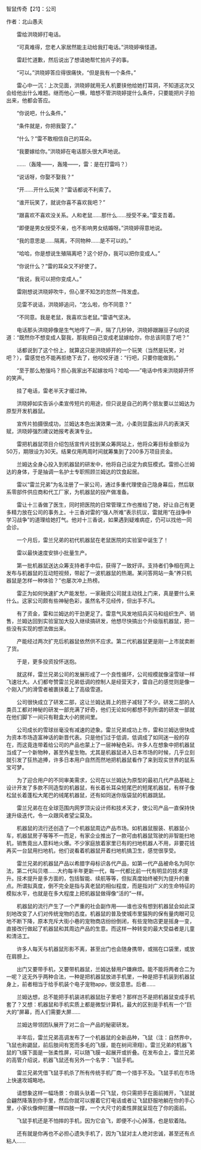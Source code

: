 智鼠传奇【21】：公司

作者：北山愚夫

　　雷给洪晓婷打电话。

　　“可真难得，您老人家居然能主动给我打电话。”洪晓婷嗔怪道。

　　雷赶忙道歉，然后说出了想请她帮忙拍片子的事。

　　“可以。”洪晓婷答应得很痛快，“但是我有一个条件。”

　　雷心中一沉：上次见面，洪晓婷就用无人机要挟他给她打耳洞，不知道这次又会给他出什么难题。继而他心一横，暗想不管洪晓婷提什么条件，只要能把片子拍出来，他都会答应。

　　“你说吧，什么条件。”

　　“条件就是，你把我娶了。”

　　“什么？”雷不敢相信自己的耳朵。

　　“我要嫁给你。”洪晓婷在电话那头很大声地说。

　　……（轰隆——，轰隆——，雷：是在打雷吗？）

　　“说话呀，你娶不娶我？”

　　“开……开什么玩笑？”雷话都说不利索了。

　　“谁开玩笑了，就说你喜不喜欢我吧？”

　　“跟喜欢不喜欢没关系。人和老鼠……那什么……授受不亲。”雷支吾着。

　　“即便是男女授受不亲，也不影响男女结婚呀。”洪晓婷得意地说。

　　“我的意思是……隔离，不同物种……是不可以的。”

　　“哈哈，你是想说生殖隔离吧？这个好办，我可以把你变成人。”

　　“你说什么？”雷的耳朵又不好使了。

　　“我说，我可以把你变成人。”

　　雷刚想说洪晓婷吹牛，但心里不知怎的忽然一阵发虚。

　　见雷不说话，洪晓婷追问，“怎么啦，你不同意？”

　　“不同意。我是老鼠，我喜欢当老鼠。”雷语气坚决。

　　电话那头洪晓婷像是生气地哼了一声，隔了几秒钟，洪晓婷跟蹦豆子似的说道：“既然你不想变成人娶我，那我把自己变成老鼠嫁给你，你总该同意了吧？”

　　话都说到了这个份上，就算这只是洪晓婷开的一个玩笑（当然是玩笑，对吧？），雷感觉也不能再拒绝下去了，他咬咬牙道：“行吧，只要你能做到。”

　　“至于那么勉强吗？担心我家出不起嫁妆吗？哈哈——”电话中传来洪晓婷开怀的笑声。

　　挂了电话，雷老半天才缓过神。　　

　　洪晓婷如实告诉小柔宣传短片的用途，但只说是自己的两个朋友要以兰姆达为原型开发机器鼠。

　　宣传片拍摄很成功，兰姆达本色出演效果一流，小柔则显露出非凡的表演天赋，洪晓婷强烈建议她报考表演专业。

　　雷把机器鼠项目介绍包括宣传片挂到某众筹网站上，他将众筹目标金额设为50万，期限设为30天。结果仅用两周时间就筹集到了200多万项目资金。

　　兰姆达全身心投入到机器鼠的研发中，他将自己设定为疯狂模式。雷担心兰姆达的身体，于是抽调一名护士专职照顾兰姆达的饮食起居。

　　雷以“雷兰兄弟”为名注册了一家公司，通过多重代理使自己隐身幕后，然后联系零部件供应商和代工厂家，为机器鼠的投产做准备。

　　雷让十三香做了医生，同时把医院的日常管理工作也推给了她，好让自己有更多精力放在公司的事务上。十三香对雷的“强人所难”表示抗议，雷就用“在战争中学习战争”的道理给她打气。他对十三香说，如果遇到疑难病症，仍可以找他一同会诊。

　　一个月后，雷兰兄弟的初代机器鼠在老鼠医院的实验室中诞生了！

　　雷以最快速度安排小批量生产。

　　第一批机器鼠送达众筹支持者手中后，获得了一致好评。支持者们争相在网上发布与机器鼠的互动短视频，带起了一波机器鼠的热潮。某问答网站一条“养只机器鼠是怎样一种体验？”也屡次冲上热榜。

　　雷正为如何快速扩大产能发愁，一家融资公司就主动找上门来，真是要什么来什么。这家公司颇有些神秘色彩，虽然名不见经传，但出手不凡。

　　有了资金，雷和兰姆达的干劲更足了。雷意气风发地招兵买马和组织生产、销售，兰姆达回到实验室加大投入继续搞研发，他想尽快搞出个升级版机器鼠，把一些没有实现的想法做出来。

　　产能经过两次扩充后机器鼠依然供不应求。第二代机器鼠更是刚一上市就卖断了货。

　　于是，更多投资投怀送抱。

　　就这样，雷兰兄弟公司的发展形成了一个良性循环，公司规模就像滚雪球一样飞速壮大。人们都夸赞雷兰兄弟低调的控制人是经营天才，雷自己的感觉则是像一个刚入门的滑雪者被裹挟着上了高级雪道。

　　公司很快成立了研发二部，这让兰姆达肩上的担子减轻了不少。研发二部的人类员工都对神秘的研发一部充满了好奇，他们无论如何都想不到所谓的研发一部就在他们脚下一间只有鞋盒大小的房间里。

　　公司成长的雪球丝毫没有减速的迹象。雷兰兄弟成功上市，雷和兰姆达很快成为资本市场造富神话的新晋代表。只是他们过于低调，低调成了如同迷一般的存在，而这竟连带着给公司的产品也蒙上了一层神秘色彩。许多人在想象中把机器鼠当成了一个新物种，甚至外星生物。尤其是机器鼠进入日本市场的时候，几乎立刻就引发了狂热追捧，许多日本用户自然而然地把机器鼠看作了来到现实世界的鼠系宝可梦。

　　为了迎合用户的不同审美需求，公司在以兰姆达为原型的最初几代产品基础上设计开发了多款不同造型的机器鼠，有长着长耳朵短尾巴的短尾机器鼠，有样子像松鼠长着蓬松大尾巴的绒尾机器鼠，还有如同迷你版袋鼠的机器跳鼠。

　　雷兰兄弟在在全球范围内网罗顶尖设计师和技术天才，使公司产品一直保持快速升级迭代，令一众跟风者望尘莫及。

　　机器鼠的流行还创造了一个机器鼠周边产品市场。如机器鼠服装、机器鼠小车，机器鼠房子等等不一而足，有家企业推出了一款可由机器鼠驾驶的非智能扫地机，销售竟出人意料地火爆。不少家庭放着家里已有的扫地机器人不用，非要花钱再买一台鼠用扫地机，他们说看着机器鼠开着扫地机搞卫生，感觉很享受。

　　雷兰兄弟的机器鼠产品以希腊字母标识各代产品，如第一代产品被命名为阿尔法，第二代叫贝塔……大约每半年更新一代，每一代都比前一代有明显的技术提升。技术提升是多方面的，包括智能、续航等等，但拟真度始终被列为提升的重点。所谓拟真度，倒不完全是指与真老鼠的相似程度，而是指对广义的生命特征的模拟水平，也就是在多大程度上把机器鼠做得像“活的”一样。

　　机器鼠的流行产生了一个严重的社会副作用——谁也没有想到机器鼠会如此深刻地改变了人们对传统宠物的态度。机器鼠的普及使城市里猫狗的保有量肉眼可见地不断下降，原本充斥大街小巷的宠物商店纷纷倒闭，有些宠物店更是摇身一变，直接改行做起了机器鼠和其周边产品的生意。而这样一种转变的最大受益者是儿童和清洁工。

　　许多人每天与机器鼠形影不离，甚至出门也会随身携带，或揣在口袋里，或放在肩膀上。

　　出门又要带手机，又要带机器鼠，兰姆达替用户嫌麻烦。能不能将两者合二为一呢？这无外乎两种合法，一种是把机器鼠放进手机里，一种是把手机装到机器鼠身上，前者相当于给手机装个电子宠物app，很没意思。后者……

　　兰姆达想，总不能把手机装进机器鼠肚子里吧？那样岂不是把机器鼠变成手机套了？又想：机器鼠和手机实质上都是微型计算机，最大的区别是手机有一个“巨大的”屏幕，而人们需要大屏……

　　兰姆达带领团队展开了对二合一产品的秘密研发。

　　半年后，雷兰兄弟高调发布了一个机器鼠的全新品种，飞鼠（注：自然界中，飞鼠也称鼯鼠，前后肢间有宽而多毛的飞膜，能在树间滑翔）。雷兰兄弟的机器飞鼠的飞膜下面是一张柔性屏，可以随飞膜一起展开或折叠。在发布会上，雷兰兄弟的高管介绍说，机器飞鼠还有另外一个名字：飞鼠手机。

　　雷兰兄弟凭借飞鼠手机杀了所有传统手机厂商一个措手不及。飞鼠手机在市场上快速攻城略地。

　　请想象这样一幅场景：你肩头驮着一只飞鼠，你只需把手在面前摊开，飞鼠就会翩然降落到你手里，然后你就可以握着它打电话或者让飞鼠舒服地躺在你的手心里，小家伙像伸拦腰一样四肢一撑，一个大尺寸的柔性屏就呈现在了你的面前。

　　飞鼠手机还是不怕摔的手机，因为它会飞，即便不小心掉落，也是软着陆。

　　还有就是你再也不必担心遗失手机了，因为飞鼠对主人绝对忠诚，甚至还有点粘人……